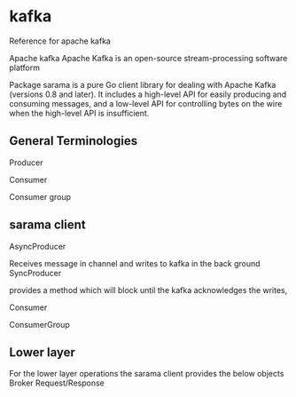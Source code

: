 # kafka
Reference for apache kafka


Apache kafka
Apache Kafka is an open-source stream-processing software platform 

Package sarama is a pure Go client library for dealing with Apache Kafka (versions 0.8 and later). It includes a high-level API for easily producing and consuming messages, and a low-level API for controlling bytes on the wire when the high-level API is insufficient.

General Terminologies
--------------------
Producer

Consumer

Consumer group 

sarama client
-------------
AsyncProducer

Receives message in channel and writes to kafka in the back ground
SyncProducer

provides a method which will block until the kafka acknowledges the writes, 

Consumer

ConsumerGroup

Lower layer
----------
For the lower layer operations the sarama client provides the below objects 
Broker 
Request/Response 

